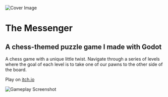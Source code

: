 ![Cover Image](https://img.itch.zone/aW1nLzE3OTQ2OTE5LnBuZw==/original/weS7yF.png)

# The Messenger
## A chess-themed puzzle game I made with Godot

A chess game with a unique little twist.
Navigate through a series of levels where the goal of each level is to take one of our pawns to the other side of the board.

Play on [itch.io](https://thebooleanguy.itch.io/the-messenger)

![Gameplay Screenshot](https://img.itch.zone/aW1nLzE3OTQ3MDAzLnBuZw==/original/KFM1PY.png)
